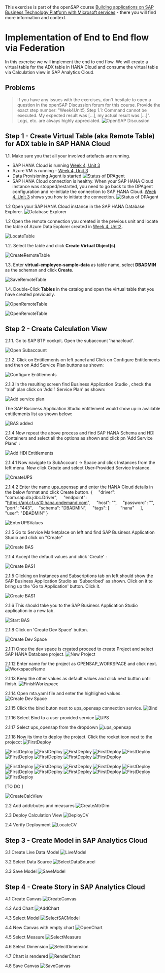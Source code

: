 
This exercise is part of the openSAP course [Building applications on SAP Business Technology Platform with Microsoft services](https://open.sap.com/courses/btpma1) - there you will find more information and context. 

# Implementation of End to End flow via Federation


In this exercise we will implement the end to end flow. We will create a virtual table for the ADX table in HANA Cloud and consume the virtual table via Calculation view in SAP Analytics Cloud. 

## Problems
> If you have any issues with the exercises, don't hesitate to open a question in the openSAP Discussion forum for this course. Provide the exact step number: "Week4Unit5, Step 1.1: Command cannot be executed. My expected result was [...], my actual result was [...]". Logs, etc. are always highly appreciated. 
 ![OpenSAP Discussion](../../images/opensap-forum.png)
 
## Step 1 - Create Virtual Table (aka Remote Table) for ADX table in SAP HANA Cloud

1.1. Make sure you that all your involved artefacts are running. 

- SAP HANA Cloud is running [Week 4, Unit 3](../Unit3/README.md#hanacloudstatus)
- Azure VM is running - [Week 4, Unit 3](../Unit3/README.md#restartvm)
- Data Provisioning Agent is started 
    ![Status of DPAgent](./images/agentstatus.png)
- SAP HANA Cloud connection is healthy. When your SAP HANA Cloud instance was stopped/restarted, you need to go back to the DPAgent configuration and re-initiate the connection to SAP HANA Cloud. [Week 4, Unit 3](../Unit3/README.md#hanaconnectioninit) shows you how to initiate the connection. 
    ![Status of DPAgent](./images/jdbc_connection_broken.png)
  
  
1.2 Open your SAP HANA Cloud instance in the SAP HANA Database Explorer. 
    ![Database Explorer](./images/databaseexplorer.png)

1.2 Open the remote connection you created in the previous unit and locate the table of Azure Data Explorer created in [Week 4, Unit2](../Unit2/README.md).

![LocateTable](./images/01-locate-table.png)

1.2. Select the table and click **Create Virtual Object(s)**.

![CreateRemoteTable](./images/02-create-remote-table.png)

1.3. Enter **virtual-employee-sample-data** as table name, select **DBADMIN** as the scheman and click **Create**.

![SaveRemoteTable](./images/03-remote-table-name.png)

1.4. Double-Click **Tables** in the catalog and open the virtual table that you have created previously.

![OpenRemoteTable](./images/04-virtual-table.png)

![OpenRemoteTable](./images/h11.png)

## Step 2 - Create Calculation View

2.1.1. Go to SAP BTP cockpit. Open the subaccount 'hanacloud'.

![Open Subaccount](./images/hanacloud_subaccount.png)

2.1.2. Click on Entitlements on left panel and Click on Configure Entitlements and then on Add Service Plan buttons as shown:

![Configure Entitlements](./images/ConfigureEntitlement.png)

2.1.3 In the resulting screen find Business Application Studio , check the 'trial' plan click on 'Add 1 Service Plan' as shown:

![Add service plan](./images/AddServicePlan.png)

The SAP Business Application Studio entitlement would show up in available entitlements list as shown below:

![BAS added](./images/BAS_added.png)

2.1.4 Now repeat the above process and find SAP HANA Schema and HDI Containers and select all the options as shown and click pn 'Add Service Plans' :

![Add HDI Entitlements](./images/HanaHDI_Entitlements.png)


2.1.4.1 Now navigate to SubAccount -> Space and click Instances from the left menu. Now click Create and select User-Provided Service Instance.

![CreateUPS](./images/u1.png)

2.1.4.2 Enter the name ups_opensap and enter the HANA Cloud details in the below format and click Create button.
{
    "driver": "com.sap.db.jdbc.Driver",
    "endpoint": "https://api.cf.us10.hana.ondemand.com",
    "host": "<Host Name of HANA Cloud Instance>",
    "password": "<Password for DBADMIN>",
    "port": "443",
    "schema": "DBADMIN",
    "tags": [
        "hana"
    ],
    "user": "DBADMIN"
}


![EnterUPSValues](./images/u2.png)


2.1.5 Go to Service Marketplace on left and find SAP Business Application Studio and click on "Create" 

![Create BAS](./images/BAS_create.png)

2.1.4  Accept the default values and click 'Create' :

![Create BAS1](./images/BAS_create1.png)

2.1.5 Clicking on Instances and Subscriptions tab on left should show the SAP Business Application Studio as 'Subscribed' as shown. Click on it to bring up the 'Go to Application' button. Click it.

![Create BAS1](./images/BAS_create2.png)

2.1.6 This should take you to the SAP Business Application Studio application in a new tab.

![Start BAS](./images/BAS_start1.png)

2.1.8  Click on 'Create Dev Space' button.

![Create Dev Space](./images/BAS_start2.png)

2.1.11 Once the dev space is created proceed to create Project and select SAP HANA Database project.
![New Project](./images/b1.png)

2.1.12 Enter name for the project as OPENSAP_WORKSPACE and click next.
![WorkspaceName](./images/b2.png)

2.1.13 Keep the other values as default values and click next button until finish.
![FinishWorkspace](./images/b3.png)

2.1.14 Open mta.yaml file and enter the highlighed values.
![Create Dev Space](./images/b4.png)

2.1.15 Click the bind buton next to ups_opensap connection service.
![Bind](./images/b5.png)

2.1.16 Select Bind to a user provided service
![UPS](./images/b6.png)

2.1.17 Select ups_opensap from the dropdown
![ups_opensap](./images/b7.png)

2.1.18 Now its time to deploy the project. Click the rocket icon next to the projecct
![FirstDeploy](./images/b8.png)

 ![FirstDeploy](./images/h1.png)
 ![FirstDeploy](./images/h2.png)
 ![FirstDeploy](./images/h3.png)
 ![FirstDeploy](./images/h4.png)
 ![FirstDeploy](./images/h5.png)
 ![FirstDeploy](./images/h6.png)
 ![FirstDeploy](./images/h7.png)
 ![FirstDeploy](./images/h8.png)
 ![FirstDeploy](./images/h8.png)
 
  ![FirstDeploy](./images/bh1.png)
   ![FirstDeploy](./images/bh2.png)
   ![FirstDeploy](./images/bh3.png)
   ![FirstDeploy](./images/bh4.png)
   ![FirstDeploy](./images/bh5.png)
   ![FirstDeploy](./images/bh6.png)
   ![FirstDeploy](./images/bh7.png)
   ![FirstDeploy](./images/bh8.png)
   ![FirstDeploy](./images/bh9.png)
   ![FirstDeploy](./images/bh10.png)
   ![FirstDeploy](./images/bh11.png)
 
[TO DO ]


![CreateCalcView](./images/05-calc-view.png)

2.2 Add addtrbutes and measures
![CreateAttrDim](./images/06-create-attributes-measures.png)

2.3 Deploy Calculation View
![DeployCV](./images/07-deploy-cv.png) 

2.4 Verify Deployment
![LocateCV](./images/08-locate-cv.png) 


## Step 3 - Create Model in SAP Analytics Cloud

3.1 Create Live Data Model
![LiveModel](./images/09-sac-model.png) 

3.2 Select Data Source
![SelectDataSourcel](./images/10-data-source.png) 

3.3 Save Model
![SaveModel](./images/11-save-model.png) 


## Step 4 - Create Story in SAP Analytics Cloud

4.1 Create Canvas
![CreateCanvas](./images/12-create-canvas.png) 

4.2 Add Chart
![AddChart](./images/13-add-chart.png) 

4.3 Select Model
![SelectSACModel](./images/14-select-model.png) 

4.4 New Canvas with empty chart
![OpenChart](./images/15-empty-chart.png) 

4.5 Select Measure
![SelectMeasure](./images/16-select-measure.png) 

4.6 Select Dimension
![SelectDimension](./images/17-select-dimension.png) 

4.7 Chart is rendered
![RenderChart](./images/18-chart-rendered.png) 

4.8 Save Canvas
![SaveCanvas](./images/20-save-canvas.png) 




